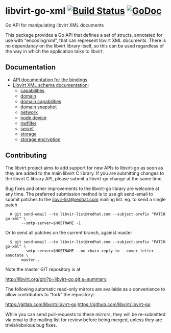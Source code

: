 # libvirt-go-xml [![Build Status](https://travis-ci.org/libvirt/libvirt-go-xml.svg?branch=master)](https://travis-ci.org/libvirt/libvirt-go-xml) [![GoDoc](https://godoc.org/github.com/libvirt/libvirt-go-xml?status.svg)](https://godoc.org/github.com/libvirt/libvirt-go-xml)

Go API for manipulating libvirt XML documents

This package provides a Go API that defines a set of structs, annotated for use
with "encoding/xml", that can represent libvirt XML documents. There is no
dependancy on the libvirt library itself, so this can be used regardless of
the way in which the application talks to libvirt.

## Documentation

* [API documentation for the bindings](https://godoc.org/github.com/libvirt/libvirt-go-xml)
* [Libvirt XML schema documentation](https://libvirt.org/format.html):
  * [capabilities](https://libvirt.org/formatcaps.html)
  * [domain](https://libvirt.org/formatdomain.html)
  * [domain capabilities](https://libvirt.org/formatdomaincaps.html)
  * [domain snapshot](https://libvirt.org/formatsnapshot.html)
  * [network](https://libvirt.org/formatnetwork.html)
  * [node device](https://libvirt.org/formatnode.html)
  * [nwfilter](https://libvirt.org/formatnwfilter.html)
  * [secret](https://libvirt.org/formatsecret.html)
  * [storage](https://libvirt.org/formatstorage.html)
  * [storage encryption](https://libvirt.org/formatstorageencryption.html)

## Contributing

The libvirt project aims to add support for new APIs to libvirt-go
as soon as they are added to the main libvirt C library. If you
are submitting changes to the libvirt C library API, please submit
a libvirt-go change at the same time.

Bug fixes and other improvements to the libvirt-go library are
welcome at any time. The preferred submission method is to use
git send-email to submit patches to the libvir-list@redhat.com
mailing list. eg. to send a single patch

```
  # git send-email --to libvir-list@redhat.com --subject-prefix "PATCH go-xml" \
       --smtp-server=$HOSTNAME -1
```

Or to send all patches on the current branch, against master

```
  $ git send-email --to libvir-list@redhat.com --subject-prefix "PATCH go-xml" \
       --smtp-server=$HOSTNAME --no-chain-reply-to --cover-letter --annotate \
       master..
```

Note the master GIT repository is at

   http://libvirt.org/git/?p=libvirt-go.git;a=summary

The following automatic read-only mirrors are available as a
convenience to allow contributors to "fork" the repository:

  https://gitlab.com/libvirt/libvirt-go
  https://github.com/libvirt/libvirt-go

While you can send pull-requests to these mirrors, they will be
re-submitted via emai to the mailing list for review before
being merged, unless they are trivial/obvious bug fixes.


